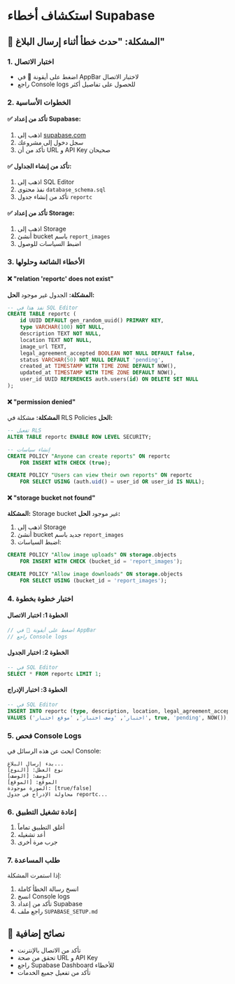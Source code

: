 # استكشاف أخطاء Supabase

## 🚨 المشكلة: "حدث خطأ أثناء إرسال البلاغ"

### 1. **اختبار الاتصال**
- اضغط على أيقونة 🐛 في AppBar لاختبار الاتصال
- راجع Console logs للحصول على تفاصيل أكثر

### 2. **الخطوات الأساسية**

#### ✅ **تأكد من إعداد Supabase:**
1. اذهب إلى [supabase.com](https://supabase.com)
2. سجل دخول إلى مشروعك
3. تأكد من أن URL و API Key صحيحان

#### ✅ **تأكد من إنشاء الجداول:**
1. اذهب إلى SQL Editor
2. نفذ محتوى `database_schema.sql`
3. تأكد من إنشاء جدول `reportc`

#### ✅ **تأكد من إعداد Storage:**
1. اذهب إلى Storage
2. أنشئ bucket باسم `report_images`
3. اضبط السياسات للوصول

### 3. **الأخطاء الشائعة وحلولها**

#### ❌ **"relation 'reportc' does not exist"**
**المشكلة:** الجدول غير موجود
**الحل:**
```sql
-- نفذ هذا في SQL Editor
CREATE TABLE reportc (
    id UUID DEFAULT gen_random_uuid() PRIMARY KEY,
    type VARCHAR(100) NOT NULL,
    description TEXT NOT NULL,
    location TEXT NOT NULL,
    image_url TEXT,
    legal_agreement_accepted BOOLEAN NOT NULL DEFAULT false,
    status VARCHAR(50) NOT NULL DEFAULT 'pending',
    created_at TIMESTAMP WITH TIME ZONE DEFAULT NOW(),
    updated_at TIMESTAMP WITH TIME ZONE DEFAULT NOW(),
    user_id UUID REFERENCES auth.users(id) ON DELETE SET NULL
);
```

#### ❌ **"permission denied"**
**المشكلة:** مشكلة في RLS Policies
**الحل:**
```sql
-- تفعيل RLS
ALTER TABLE reportc ENABLE ROW LEVEL SECURITY;

-- إنشاء سياسات
CREATE POLICY "Anyone can create reports" ON reportc
    FOR INSERT WITH CHECK (true);

CREATE POLICY "Users can view their own reports" ON reportc
    FOR SELECT USING (auth.uid() = user_id OR user_id IS NULL);
```

#### ❌ **"storage bucket not found"**
**المشكلة:** Storage bucket غير موجود
**الحل:**
1. اذهب إلى Storage
2. أنشئ bucket جديد باسم `report_images`
3. اضبط السياسات:
```sql
CREATE POLICY "Allow image uploads" ON storage.objects
    FOR INSERT WITH CHECK (bucket_id = 'report_images');

CREATE POLICY "Allow image downloads" ON storage.objects
    FOR SELECT USING (bucket_id = 'report_images');
```

### 4. **اختبار خطوة بخطوة**

#### **الخطوة 1: اختبار الاتصال**
```dart
// اضغط على أيقونة 🐛 في AppBar
// راجع Console logs
```

#### **الخطوة 2: اختبار الجدول**
```sql
-- في SQL Editor
SELECT * FROM reportc LIMIT 1;
```

#### **الخطوة 3: اختبار الإدراج**
```sql
-- في SQL Editor
INSERT INTO reportc (type, description, location, legal_agreement_accepted, status, created_at)
VALUES ('اختبار', 'وصف اختبار', 'موقع اختبار', true, 'pending', NOW());
```

### 5. **فحص Console Logs**

ابحث عن هذه الرسائل في Console:
```
بدء إرسال البلاغ...
نوع العطل: [النوع]
الوصف: [الوصف]
الموقع: [الموقع]
الصورة موجودة: [true/false]
محاولة الإدراج في جدول reportc...
```

### 6. **إعادة تشغيل التطبيق**

1. أغلق التطبيق تماماً
2. أعد تشغيله
3. جرب مرة أخرى

### 7. **طلب المساعدة**

إذا استمرت المشكلة:
1. انسخ رسالة الخطأ كاملة
2. انسخ Console logs
3. تأكد من إعداد Supabase
4. راجع ملف `SUPABASE_SETUP.md`

## 🔧 نصائح إضافية

- تأكد من الاتصال بالإنترنت
- تحقق من صحة URL و API Key
- راجع Supabase Dashboard للأخطاء
- تأكد من تفعيل جميع الخدمات 